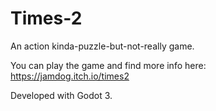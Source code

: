 # Times-2
An action kinda-puzzle-but-not-really game.

You can play the game and find more info here: https://jamdog.itch.io/times2

Developed with Godot 3.
